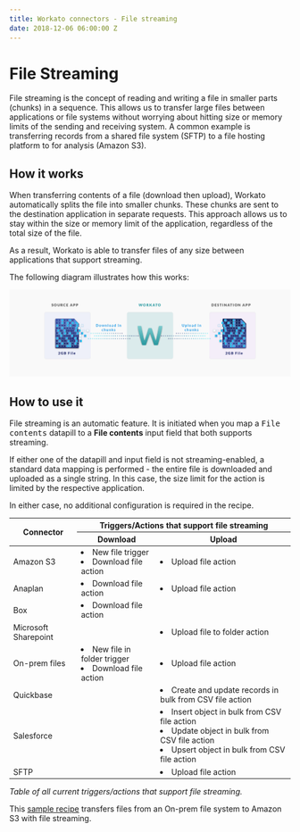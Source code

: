 ```yaml
---
title: Workato connectors - File streaming
date: 2018-12-06 06:00:00 Z
---
```


# File Streaming
File streaming is the concept of reading and writing a file in smaller parts (chunks) in a sequence. This allows us to transfer large files between applications or file systems without worrying about hitting size or memory limits of the sending and receiving system. A common example is transferring records from a shared file system (SFTP) to a file hosting platform to for analysis (Amazon S3).

## How it works
When transferring contents of a file (download then upload), Workato automatically splits the file into smaller chunks. These chunks are sent to the destination application in separate requests. This approach allows us to stay within the size or memory limit of the application, regardless of the total size of the file.

As a result, Workato is able to transfer files of any size between applications that support streaming.

The following diagram illustrates how this works:

![File streaming](/assets/images/features/file-streaming/streaming-illustration.png)

## How to use it
File streaming is an automatic feature. It is initiated when you map a <kbd>File contents</kbd> datapill to a **File contents** input field that both supports streaming.

If either one of the datapill and input field is not streaming-enabled, a standard data mapping is performed - the entire file is downloaded and uploaded as a single string. In this case, the size limit for the action is limited by the respective application.

In either case, no additional configuration is required in the recipe.

<table class="unchanged rich-diff-level-one">
  <thead>
    <tr>
      <th rowspan=2>Connector</th>
      <th colspan=2>Triggers/Actions that support  file streaming</th>
    </tr>
    <tr>
      <th>Download</th>
      <th>Upload</th>
    </tr>
  </thead>
  <tbody>
    <tr>
      <td>Amazon S3</td>
      <td>
        <li>New file trigger</li>
        <li>Download file action</li>
      </td>
      <td><li>Upload file action</li></td>
    </tr>
    <tr>
      <td>Anaplan</td>
      <td><li>Download file action</li></td>
      <td><li>Upload file action</li></td>
    </tr>
    <tr>
      <td>Box</td>
      <td><li>Download file action</li></td>
      <td></td>
    </tr>
    <tr>
      <td>Microsoft Sharepoint</td>
      <td></td>
      <td><li>Upload file to folder action</li></td>
    </tr>
    <tr>
      <td>On-prem files</td>
      <td>
        <li>New file in folder trigger</li>
        <li>Download file action</li>
      </td>
      <td><li>Upload file action</li></td>
    </tr>
    <tr>
      <td>Quickbase</td>
      <td></td>
      <td><li>Create and update records in bulk from CSV file action</li></td>
    </tr>
    <tr>
      <td>Salesforce</td>
      <td></td>
      <td>
        <li>Insert object in bulk from CSV file action</li>
        <li>Update object in bulk from CSV file action</li>
        <li>Upsert object in bulk from CSV file action</li>
      </td>
    </tr>
    <tr>
      <td>SFTP</td>
      <td></td>
      <td><li>Upload file action</li></td>
    </tr>
  </tbody>
</table>

*Table of all current triggers/actions that support file streaming.*

This [sample recipe](https://www.workato.com/recipes/867852#recipe) transfers files from an On-prem file system to Amazon S3 with file streaming.
